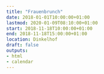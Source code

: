 ```yaml
---
title: "Frauenbrunch"
date: 2018-01-01T10:00:00+01:00
lastmod: 2020-01-09T08:10:00+01:00
start: 2018-11-18T10:00:00+01:00
end: 2018-11-18T15:00:00+01:00
location: Dinkelhof
draft: false
outputs:
- html
- calendar
---
```

